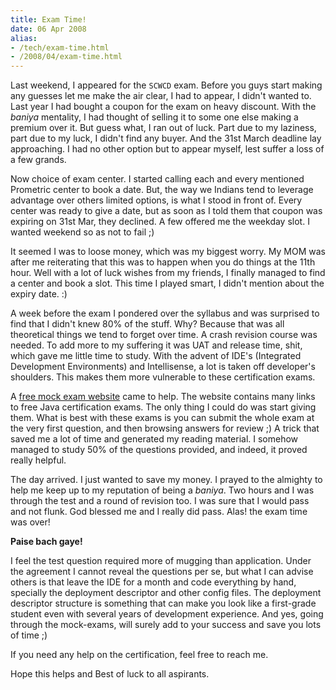 ```yaml
---
title: Exam Time!
date: 06 Apr 2008
alias:
- /tech/exam-time.html
- /2008/04/exam-time.html
---
```


Last weekend, I appeared for the `SCWCD` exam. Before you guys start making 
any guesses let me make the air clear, I had to appear, I didn't wanted to. Last 
year I had bought a coupon for the exam on heavy discount. With the 
<i>baniya</i> mentality, I had thought of selling it to some one else making a 
premium over it. But guess what, I ran out of luck. Part due to my laziness, part 
due to my luck, I didn't find any buyer. And the 31st March deadline lay approaching. 
I had no other option but to appear myself, lest suffer a loss of a few grands.

Now choice of exam center. I started calling each and every mentioned Prometric 
center to book a date. But, the way we Indians tend to leverage advantage over 
others limited options, is what I stood in front of. Every center was ready to 
give a date, but as soon as I told them that coupon was expiring on 31st Mar, they 
declined. A few offered me the weekday slot. I wanted weekend so as not to fail ;) 

It seemed I was to loose money, which was my biggest worry. My MOM was after me 
reiterating that this was to happen when you do things at the 11th hour. Well with 
a lot of luck wishes from my friends, I finally managed to find a center and book 
a slot. This time I played smart, I didn't mention about the expiry date. :)

A week before the exam I pondered over the syllabus and was surprised to find that 
I didn't knew 80% of the stuff. Why? Because that was all theoretical things we tend 
to forget over time. A crash revision course was needed. To add more to my suffering 
it was UAT and release time, shit, which gave me little time to study. With the advent 
of IDE's (Integrated Development Environments) and Intellisense, a lot is taken off 
developer's shoulders. This makes them more vulnerable to these certification exams.

A <a href="http://www.javacertificationexams.com/scwcd-mock-exams.php">free mock exam website</a> 
came to help. The website contains many links to free Java certification exams. The only thing 
I could do was start giving them. What is best with these exams is you can submit the whole 
exam at the very first question, and then browsing answers for review ;) A trick that 
saved me a lot of time and generated my reading material. I somehow managed to study 
50% of the questions provided, and indeed, it proved really helpful.

The day arrived. I just wanted to save my money. I prayed to the almighty to help me 
keep up to my reputation of being a <i>baniya</i>. Two hours and I was through the test 
and a round of revision too. I was sure that I would pass and not flunk. God blessed me 
and I really did pass. Alas! the exam time was over! 

**Paise bach gaye!**

I feel the test question required more of mugging than application. Under the agreement 
I cannot reveal the questions per se, but what I can advise others is that leave the IDE 
for a month and code everything by hand, specially the deployment descriptor and other 
config files. The deployment descriptor structure is something that can make you look 
like a first-grade student even with several years of development experience. And yes,
going through the mock-exams, will surely add to your success and save you lots of time ;)

If you need any help on the certification, feel free to reach me.

Hope this helps and Best of luck to all aspirants.